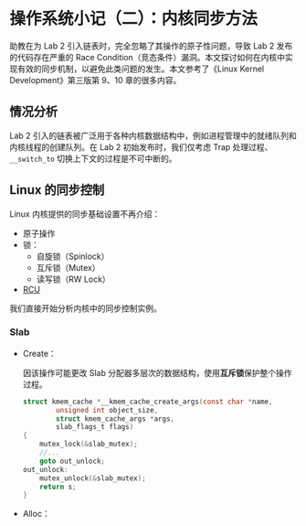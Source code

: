 # 操作系统小记（二）：内核同步方法

助教在为 Lab 2 引入链表时，完全忽略了其操作的原子性问题，导致 Lab 2 发布的代码存在严重的 Race Condition（竞态条件）漏洞。本文探讨如何在内核中实现有效的同步机制，以避免此类问题的发生。本文参考了《Linux Kernel Development》第三版第 9、10 章的很多内容。

## 情况分析

Lab 2 引入的链表被广泛用于各种内核数据结构中，例如进程管理中的就绪队列和内核线程的创建队列。在 Lab 2 初始发布时，我们仅考虑 Trap 处理过程、`__switch_to` 切换上下文的过程是不可中断的。

## Linux 的同步控制

Linux 内核提供的同步基础设置不再介绍：

- 原子操作
- 锁：
    - 自旋锁（Spinlock）
    - 互斥锁（Mutex）
    - 读写锁（RW Lock）
- [RCU](https://www.kernel.org/doc/html/next/RCU/whatisRCU.html)

我们直接开始分析内核中的同步控制实例。

### Slab

- Create：

    因该操作可能更改 Slab 分配器多层次的数据结构，使用**互斥锁**保护整个操作过程。

    ```c title="mm/slab_common.c"
    struct kmem_cache *__kmem_cache_create_args(const char *name,
            unsigned int object_size,
            struct kmem_cache_args *args,
            slab_flags_t flags)
    {
        mutex_lock(&slab_mutex);
        //...
        goto out_unlock;
    out_unlock:
        mutex_unlock(&slab_mutex);
        return s;
    }
    ```

- Alloc：

    ```c title="mm/slub.c"
    ```





